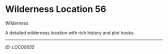 # Wilderness Location 56

*Wilderness*

A detailed wilderness location with rich history and plot hooks.

---
*ID: LOC00055*